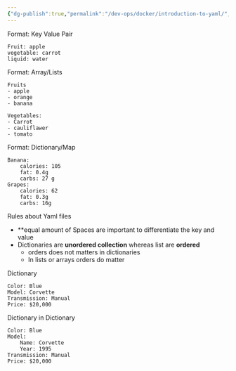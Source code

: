 ```yaml
---
{"dg-publish":true,"permalink":"/dev-ops/docker/introduction-to-yaml/","tags":["docker","docker_notes"],"noteIcon":""}
---
```


Format: Key Value Pair

```
Fruit: apple
vegetable: carrot
liquid: water
```

Format: Array/Lists

```
Fruits
- apple 
- orange
- banana

Vegetables:
- Carrot
- cauliflawer
- tomato
```

Format: Dictionary/Map
```
Banana: 
	calories: 105
	fat: 0.4g
	carbs: 27 g
Grapes: 
	calories: 62
	fat: 0.3g
	carbs: 16g
```

Rules about Yaml files
- **equal amount of Spaces are important to differentiate the key and value 
- Dictionaries are **unordered collection** whereas list are **ordered**
	- orders does not matters in dictionaries
	- In lists or arrays orders do matter 

Dictionary

```
Color: Blue
Model: Corvette
Transmission: Manual
Price: $20,000
```

Dictionary in Dictionary
```
Color: Blue
Model: 
	Name: Corvette
	Year: 1995
Transmission: Manual
Price: $20,000
```

